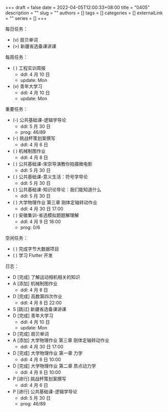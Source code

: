 +++ 
draft = false
date = 2022-04-05T12:00:33+08:00
title = "0405"
description = ""
slug = ""
authors = []
tags = []
categories = []
externalLink = ""
series = []
+++

每日任务：
- (v) 扇贝单词
- (>) 新疆省选备课讲课

每周任务：
- ( ) 工程实训周报
    - ddl: 4 月 10 日
    - update: Mon
- (v) 青年大学习
    - ddl: 4 月 10 日
    - update: Mon

重要任务：
- (-) 公共基础课-逻辑学导论
    - ddl: 5 月 30 日
    - prog: 46/89
- (-) 挑战杯策划案撰写
    - ddl: 4 月 6 日 
- ( ) 机械制图作业
    - ddl: 4 月 8 日
- ( ) 公共基础课-宋崇导演教你拍摄微电影
    - ddl: 5 月 30 日
- ( ) 公共基础课-意义生活：符号学导论
    - ddl: 5 月 30 日
- ( ) 公共基础课-知识论导论：我们能知道什么
    - ddl: 5 月 30 日
- ( ) 大学物理作业 第三章 刚体定轴转动作业
    - ddl: 4 月 30 日 17:00
- ( ) 安徽集训-省选模拟题题解理解
    - ddl: 4 月 9 日 18:00
    - prog: 0/6

空闲任务：
- ( ) 完成字节大数据项目
- ( ) 学习 Flutter 开发

日志：
- D [完成] 了解运动相机相关的知识
- A [添加] 机械制图作业
    - ddl: 4 月 8 日
- D [完成] 高数第四次作业
    - ddl: 4 月 8 日 22:00
- S [跳过] 新疆省选备课讲课
- D [完成] 青年大学习
    - ddl: 4 月 10 日
    - update: Mon
- D [完成] 扇贝单词
- A [添加] 大学物理作业 第三章 刚体定轴转动作业
    - ddl: 4 月 30 日 17:00
- D [完成] 大学物理作业 第一章 力学
    - ddl: 4 月 8 日 10:00
- D [完成] 大学物理作业 第二章 质点动力学
    - ddl: 4 月 8 日 10:00
- P [进行] 挑战杯策划案撰写
    - ddl: 4 月 6 日 
- P [进行] 公共基础课-逻辑学导论
    - ddl: 5 月 30 日
    - prog: 46/89